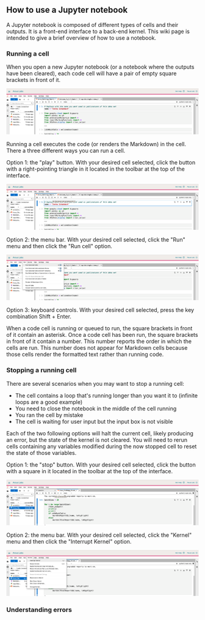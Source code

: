 ## How to use a Jupyter notebook

A Jupyter notebook is composed of different types of cells and their outputs. It is a front-end interface to a back-end kernel. This wiki page is intended to give a brief overview of how to use a notebook.

### Running a cell

When you open a new Jupyter notebook (or a notebook where the outputs have been cleared), each code cell will have a pair of empty square brackets in front of it.

![](jupyter-notebook/01_empty_cells.png)

Running a cell executes the code (or renders the Markdown) in the cell. There a three different ways you can run a cell.

Option 1: the "play" button. With your desired cell selected, click the button with a right-pointing triangle in it located in the toolbar at the top of the interface.

![](jupyter-notebook/02_run_cell_button.png)

Option 2: the menu bar. With your desired cell selected, click the "Run" menu and then click the "Run cell" option.

![](jupyter-notebook/03_run_cell_menu.png)

Option 3: keyboard controls. With your desired cell selected, press the key combination Shift + Enter.

When a code cell is running or queued to run, the square brackets in front of it contain an asterisk. Once a code cell has been run, the square brackets in front of it contain a number. This number reports the order in which the cells are run. This number does not appear for Markdown cells because those cells render the formatted text rather than running code. 

### Stopping a running cell

There are several scenarios when you may want to stop a running cell:
- The cell contains a loop that's running longer than you want it to (infinite loops are a good example)
- You need to close the notebook in the middle of the cell running
- You ran the cell by mistake
- The cell is waiting for user input but the input box is not visible

Each of the two following options will halt the current cell, likely producing an error, but the state of the kernel is not cleared. You will need to rerun cells containing any variables modified during the now stopped cell to reset the state of those variables.

Option 1: the "stop" button. With your desired cell selected, click the button with a square in it located in the toolbar at the top of the interface.

![](jupyter-notebook/04_stop_cell_button.png)

Option 2: the menu bar. With your desired cell selected, click the "Kernel" menu and then click the "Interrupt Kernel" option.

![](jupyter-notebook/05_stop_cell_menu.png)



### Understanding errors
